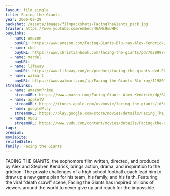 ```yaml
---
layout: film_single
title: Facing the Giants
year: 2006-09-29
packshot: /assets/images/filmpackshots/FacingTheGiants_pack.jpg
trailer: https://www.youtube.com/embed/4GAMs9mUHFc
buyLinks:
  - name: amazon
    buyURL: https://www.amazon.com/Facing-Giants-Blu-ray-Alex-Kendrick/dp/B002EYLOE6/ref=tmm_blu_swatch_0?_encoding=UTF8&qid=1532650316&sr=1-3
  - name: cbd
    buyURL: https://www.christianbook.com/facing-the-giants/pd/702899?event=ESRCG
  - name: mardel
    buyURL:
  - name: lifeway
    buyURL: https://www.lifeway.com/en/product/facing-the-giants-dvd-P001321103
  - name: walmart
    buyURL: https://www.walmart.com/ip/Facing-the-Giants-Blu-ray/11980120
streamLinks:
  - name: amazonPrime
    streamURL: https://www.amazon.com/Facing-Giants-Alex-Kendrick/dp/B0094M0URS/ref=tmm_aiv_swatch_1?_encoding=UTF8&qid=1532650316&sr=1-3
  - name: appleTV
    streamURL: https://itunes.apple.com/us/movie/facing-the-giants/id541376885
  - name: googlePlay
    streamURL: https://play.google.com/store/movies/details/Facing_The_Giants?id=fnA_t-SU6lU
  - name: vudu
    streamURL: https://www.vudu.com/content/movies/details/Facing-the-Giants/67340
tags:
premium:
movieSite:
relatedSite:
family: Facing the Giants
---
```

FACING THE GIANTS, the sophomore film written, directed, and produced by Alex and Stephen Kendrick, brings action, drama, and inspiration to the gridiron. The private challenges of a high school football coach lead him to draw up a new game plan for his team, his family, and his faith. Featuring the viral "death crawl" scene, Facing the Giants has inspired millions of viewers around the world to never give up and reach for the impossible.
